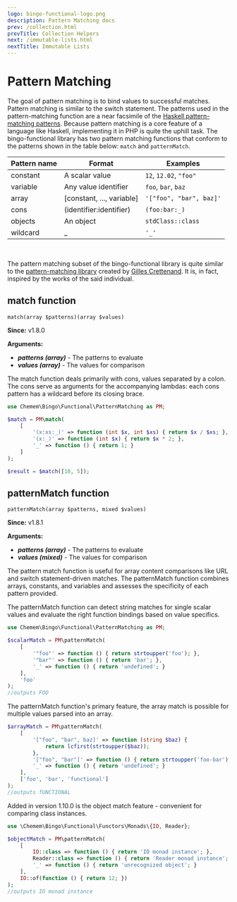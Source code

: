 ```yaml
---
logo: bingo-functional-logo.png
description: Pattern Matching docs
prev: /collection.html
prevTitle: Collection Helpers
next: /immutable-lists.html
nextTitle: Immutable Lists
---
```


# Pattern Matching

The goal of pattern matching is to bind values to successful matches. Pattern matching is similar to the switch statement. The patterns used in the pattern-matching function are a near facsimile of the [Haskell pattern-matching patterns](https://en.wikibooks.org/wiki/Haskell/Pattern_matching). Because pattern matching is a core feature of a language like Haskell, implementing it in PHP is quite the uphill task. The bingo-functional library has two pattern matching functions that conform to the patterns shown in the table below: ```match``` and ```patternMatch```.

| Pattern name    | Format                    | Examples |
|-----------------|---------------------------|----------|
| constant        | A scalar value            | ```12```, ```12.02```, ```"foo"``` |
| variable        | Any value identifier      | ```foo```, ```bar```, ```baz``` |
| array           | [constant, ..., variable] | ```'["foo", "bar", baz]'``` |
| cons            | (identifier:identifier)   | ```(foo:bar:_)``` |
| objects		  | An object				  | ```stdClass::class``` |
| wildcard        | _                         | ```'_'``` |
<br />

The pattern matching subset of the bingo-functional library is quite similar to the [pattern-matching library](https://packagist.org/packages/functional-php/pattern-matching) created by [Gilles Crettenand](https://github.com/krtek4). It is, in fact, inspired by the works of the said individual. 

## match function

```
match(array $patterns)(array $values)
```

**Since:** v1.8.0

**Arguments:**

- ***patterns (array)*** - The patterns to evaluate
- ***values (array)*** - The values for comparison

The match function deals primarily with cons, values separated by a colon. The cons serve as arguments for the accompanying lambdas: each cons pattern has a wildcard before its closing brace.

```php
use Chemem\Bingo\Functional\PatternMatching as PM;

$match = PM\match(
	[
		'(x:xs:_)' => function (int $x, int $xs) { return $x / $xs; },
		'(x:_)' => function (int $x) { return $x * 2; },
		'_' => function () { return 1; }
	]
);

$result = $match([10, 5]);
```

## patternMatch function

```
patternMatch(array $patterns, mixed $values)
```

**Since:** v1.8.1

**Arguments:**

- ***patterns (array)*** - The patterns to evaluate
- ***values (mixed)*** - The values for comparison

The pattern match function is useful for array content comparisons like URL and switch statement-driven matches. The patternMatch function combines arrays, constants, and variables and assesses the specificity of each pattern provided. 

The patternMatch function can detect string matches for single scalar values and evaluate the right function bindings based on value specifics.

```php
use Chemem\Bingo\Functional\PatternMatching as PM;

$scalarMatch = PM\patternMatch(
	[
		'"foo"' => function () { return strtoupper('foo'); },
		'"bar"' => function () { return 'bar'; },
		'_' => function () { return 'undefined'; }
	],
	'foo'
); 
//outputs FOO
```

The patternMatch function's primary feature, the array match is possible for multiple values parsed into an array.

```php
$arrayMatch = PM\patternMatch(
	[
		'["foo", "bar", baz]' => function (string $baz) { 
			return lcfirst(strtoupper($baz)); 
		},
		'["foo", "bar"]' => function () { return strtoupper('foo-bar'); },
		'_' => function () { return 'undefined'; }
	],
	['foo', 'bar', 'functional']
); 
//outputs fUNCTIONAL
```

Added in version 1.10.0 is the object match feature - convenient for comparing class instances.

```php
use \Chemem\Bingo\Functional\Functors\Monads\{IO, Reader};

$objectMatch = PM\patternMatch(
	[
		IO::class => function () { return 'IO monad instance'; },
		Reader::class => function () { return 'Reader monad instance'; },
		'_' => function () { return 'unrecognized object'; }
	],
	IO::of(function () { return 12; })
);
//outputs IO monad instance
```